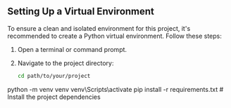 ## Setting Up a Virtual Environment

To ensure a clean and isolated environment for this project, it's recommended to create a Python virtual environment. Follow these steps:

1. Open a terminal or command prompt.

2. Navigate to the project directory:
   ```bash
   cd path/to/your/project

python -m venv venv
venv\Scripts\activate
pip install -r requirements.txt  # Install the project dependencies
